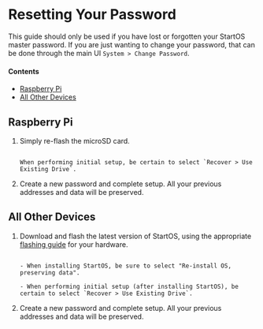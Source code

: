 # Resetting Your Password

This guide should only be used if you have lost or forgotten your StartOS master password. If you are just wanting to change your password, that can be done through the main UI `System > Change Password`.

#### Contents

- [Raspberry Pi](#raspberry-pi)
- [All Other Devices](#all-other-devices)

## Raspberry Pi

1. Simply re-flash the microSD card.

   ```admonish danger

   When performing initial setup, be certain to select `Recover > Use Existing Drive`.
   ```

1. Create a new password and complete setup. All your previous addresses and data will be preserved.

## All Other Devices

1. Download and flash the latest version of StartOS, using the appropriate [flashing guide](../flashing-guides/startos/) for your hardware.

   ```admonish danger

   - When installing StartOS, be sure to select "Re-install OS, preserving data".

   - When performing initial setup (after installing StartOS), be certain to select `Recover > Use Existing Drive`.
   ```

1. Create a new password and complete setup. All your previous addresses and data will be preserved.
